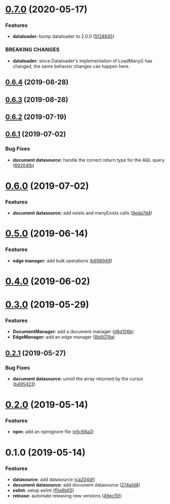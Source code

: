 # [0.7.0](https://github.com/danwkennedy/arango-datasouce/compare/0.6.4...0.7.0) (2020-05-17)


### Features

* **dataloader:** bump dataloader to 2.0.0 ([5f24845](https://github.com/danwkennedy/arango-datasouce/commit/5f248451ec39958ba57306d02050d955f4519217))


### BREAKING CHANGES

* **dataloader:** since Dataloader's implementation of LoadMany() has changed, the same behavior changes can happen here.



## [0.6.4](https://github.com/danwkennedy/arango-datasouce/compare/0.6.3...0.6.4) (2019-08-28)



## [0.6.3](https://github.com/danwkennedy/arango-datasouce/compare/0.6.2...0.6.3) (2019-08-28)



## [0.6.2](https://github.com/danwkennedy/arango-datasouce/compare/0.6.1...0.6.2) (2019-07-19)



## [0.6.1](https://github.com/danwkennedy/arango-datasouce/compare/0.6.0...0.6.1) (2019-07-02)


### Bug Fixes

* **document datasource:** handle the correct return type for the AQL query ([69204fb](https://github.com/danwkennedy/arango-datasouce/commit/69204fb))



# [0.6.0](https://github.com/danwkennedy/arango-datasouce/compare/0.5.0...0.6.0) (2019-07-02)


### Features

* **document datasource:** add exists and manyExists calls ([9eda7d4](https://github.com/danwkennedy/arango-datasouce/commit/9eda7d4))



# [0.5.0](https://github.com/danwkennedy/arango-datasouce/compare/0.4.0...0.5.0) (2019-06-14)


### Features

* **edge manager:** add bulk operations ([b698949](https://github.com/danwkennedy/arango-datasouce/commit/b698949))



# [0.4.0](https://github.com/danwkennedy/arango-datasouce/compare/0.3.0...0.4.0) (2019-06-02)



# [0.3.0](https://github.com/danwkennedy/arango-datasouce/compare/0.2.1...0.3.0) (2019-05-29)


### Features

* **DocumentManager:** add a document manager ([d8d106b](https://github.com/danwkennedy/arango-datasouce/commit/d8d106b))
* **EdgeManager:** add an edge manager ([8b8078a](https://github.com/danwkennedy/arango-datasouce/commit/8b8078a))



## [0.2.1](https://github.com/danwkennedy/arango-datasouce/compare/0.2.0...0.2.1) (2019-05-27)


### Bug Fixes

* **document datasource:** unroll the array returned by the cursor. ([b495423](https://github.com/danwkennedy/arango-datasouce/commit/b495423))



# [0.2.0](https://github.com/danwkennedy/arango-datasouce/compare/0.1.0...0.2.0) (2019-05-14)


### Features

* **npm:** add an npmignore file ([e5c68a3](https://github.com/danwkennedy/arango-datasouce/commit/e5c68a3))



# 0.1.0 (2019-05-14)


### Features

* **datasource:** add datasource ([ca204df](https://github.com/danwkennedy/arango-datasouce/commit/ca204df))
* **document datasource:** add document datasource ([274a1d8](https://github.com/danwkennedy/arango-datasouce/commit/274a1d8))
* **eslint:** setup eslint ([f0e8b65](https://github.com/danwkennedy/arango-datasouce/commit/f0e8b65))
* **release:** automate releasing new versions ([49ec15f](https://github.com/danwkennedy/arango-datasouce/commit/49ec15f))



